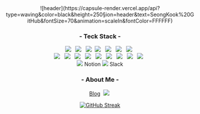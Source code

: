 <div align="center">
  ![header](https://capsule-render.vercel.app/api?type=waving&color=black&height=250&section=header&text=SeongKook%20GitHub&fontSize=70&animation=scaleIn&fontColor=FFFFFF)

  <h3 align="center">- Teck Stack -</h3>
  <p align="center">
      <img src="https://img.shields.io/badge/HTML5-E34F26?style=flat&logo=html5&logoColor=white"/> &nbsp
      <img src="https://img.shields.io/badge/CSS3-1572B6?style=flat&logo=css3&logoColor=white"/> &nbsp
      <img src="https://img.shields.io/badge/Javascript-ffb13b?style=flat&logo=javascript&logoColor=white"/>&nbsp
      <img src="https://img.shields.io/badge/TypeScript-3178C6?style=flat&logo=typescript&logoColor=white"/> &nbsp
      <img src="https://img.shields.io/badge/React-61DAFB?style=flat&logo=react&logoColor=white"/> &nbsp
      <img src="https://img.shields.io/badge/Next.js-000000?style=flat&logo=nextdotjs&logoColor=white"/> &nbsp
      <img src="https://img.shields.io/badge/Swift-FA7343?style=flat&logo=swift&logoColor=white"/> &nbsp
      <br/>
      <img src="https://img.shields.io/badge/Node.js-339933?style=flat&logo=nodedotjs&logoColor=white"/> &nbsp
      <img src="https://img.shields.io/badge/Express-000000?style=flat&logo=express&logoColor=white"/> &nbsp
      <img src="https://img.shields.io/badge/Sass-CC6699?style=flat&logo=sass&logoColor=white"/> &nbsp
      <img src="https://img.shields.io/badge/styled--components-DB7093?style=flat&logo=styledcomponents&logoColor=white"/> &nbsp
      <img src="https://img.shields.io/badge/Redux-764ABC?style=flat&logo=redux&logoColor=white"/> &nbsp
      <img src="https://img.shields.io/badge/React%20Query-FF4154?style=flat&logo=reactquery&logoColor=white"/> &nbsp
      <img src="https://img.shields.io/badge/Google%20Cloud-4285F4?style=flat&logo=googlecloud&logoColor=white"/> &nbsp
      <img src="https://img.shields.io/badge/Amazon%20AWS-232F3E?style=flat&logo=amazonaws&logoColor=white"/> &nbsp
      <img src="https://img.shields.io/badge/Vercel-000000?style=flat&logo=vercel&logoColor=white"/> &nbsp
      <br/>
      <img src="https://img.shields.io/badge/Notion-000000?style=flat&logo=notion&logoColor=white"/> Notion
      <img src="https://img.shields.io/badge/Slack-4A154B?style=flat&logo=slack&logoColor=white"/> Slack
      
  </p>

  <h3 align="center"> - About Me - </h3>
  <p align="center">
    <a href="https://sam-blog.site">Blog</a>&nbsp
    <a href="https://www.instagram.com/seongkook_sam"><img src="https://img.shields.io/badge/Instagram-E4405F?style=flat&logo=Instagram&logoColor=white&link=https://www.instagram.com/bowling_kyu/"/></a>&nbsp
  </p>

  [![GitHub Streak](https://github-readme-streak-stats.herokuapp.com/?user=SeongKookKIM&theme=tokyonight)](https://git.io/streak-stats)
</div>
